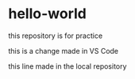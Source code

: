 # hello-world
this repository is for practice

this is a change made in VS Code

this line made in the local repository